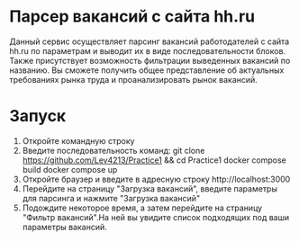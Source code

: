# Парсер вакансий с сайта hh.ru
Данный сервис осуществляет парсинг вакансий работодателей с сайта hh.ru по параметрам и выводит их в виде последовательности блоков. Также присутствует возможность фильтрации выведенных вакансий по названию.
Вы сможете получить общее представление об актуальных требованиях рынка труда и проанализировать рынок вакансий.

# Запуск 
1) Откройте командную строку
2) Введите последовательность команд:
   git clone https://github.com/Lev4213/Practice1 && cd Practice1
   docker compose build
   docker compose up
3) Откройте браузер и введите в адресную строку http://localhost:3000
4) Перейдите на страницу "Загрузка вакансий", введите параметры для парсинга и нажмите "Загрузка вакансий"
5) Подождите некоторое время, а затем перейдите на страницу "Фильтр вакансий".На ней вы увидите список подходящих под ваши параметры вакансий.
